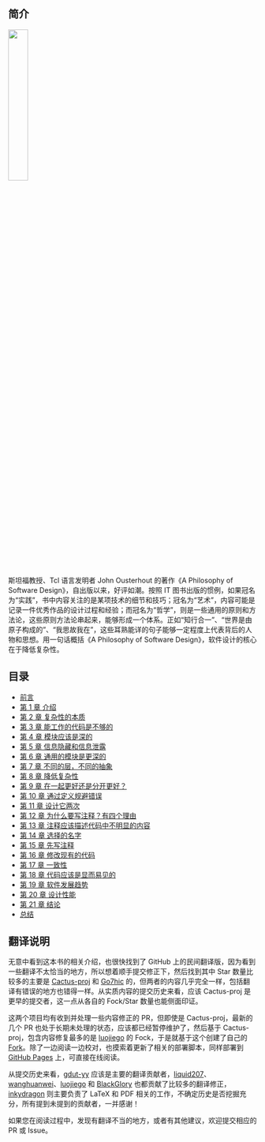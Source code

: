## 简介

<img src="./cover.jpeg" style="width: 28%" />

斯坦福教授、Tcl 语言发明者 John Ousterhout 的著作《A Philosophy of Software Design》，自出版以来，好评如潮。按照 IT 图书出版的惯例，如果冠名为“实践”，书中内容关注的是某项技术的细节和技巧；冠名为“艺术”，内容可能是记录一件优秀作品的设计过程和经验；而冠名为“哲学”，则是一些通用的原则和方法论，这些原则方法论串起来，能够形成一个体系。正如“知行合一”、“世界是由原子构成的”、“我思故我在”，这些耳熟能详的句子能够一定程度上代表背后的人物和思想。用一句话概括《A Philosophy of Software Design》，软件设计的核心在于降低复杂性。

## 目录

- [前言](preface.md)
- [第 1 章 介绍](ch01.md)
- [第 2 章 复杂性的本质](ch02.md)
- [第 3 章 能工作的代码是不够的](ch03.md)
- [第 4 章 模块应该是深的](ch04.md)
- [第 5 章 信息隐藏和信息泄露](ch05.md)
- [第 6 章 通用的模块是更深的](ch06.md)
- [第 7 章 不同的层，不同的抽象](ch07.md)
- [第 8 章 降低复杂性](ch08.md)
- [第 9 章 在一起更好还是分开更好？](ch09.md)
- [第 10 章 通过定义规避错误](ch10.md)
- [第 11 章 设计它两次](ch11.md)
- [第 12 章 为什么要写注释？有四个理由](ch12.md)
- [第 13 章 注释应该描述代码中不明显的内容](ch13.md)
- [第 14 章 选择的名字](ch14.md)
- [第 15 章 先写注释](ch15.md)
- [第 16 章 修改现有的代码](ch16.md)
- [第 17 章 一致性](ch17.md)
- [第 18 章 代码应该是显而易见的](ch18.md)
- [第 19 章 软件发展趋势](ch19.md)
- [第 20 章 设计性能](ch20.md)
- [第 21 章 结论](ch21.md)
- [总结](summary.md)

## 翻译说明

无意中看到这本书的相关介绍，也很快找到了 GitHub 上的民间翻译版，因为看到一些翻译不太恰当的地方，所以想着顺手提交修正下，然后找到其中 Star 数量比较多的主要是 [Cactus-proj](https://github.com/Cactus-proj/A-Philosophy-of-Software-Design-zh) 和 [Go7hic](https://github.com/Go7hic/A-Philosophy-of-Software-Design) 的，但两者的内容几乎完全一样，包括翻译有错误的地方也错得一样。从实质内容的提交历史来看，应该 Cactus-proj 是更早的提交者，这一点从各自的 Fock/Star 数量也能侧面印证。

这两个项目均有收到并处理一些内容修正的 PR，但即使是 Cactus-proj，最新的几个 PR 也处于长期未处理的状态，应该都已经暂停维护了，然后基于 Cactus-proj，包含内容修复最多的是 [luojiego](https://github.com/luojiego/A-Philosophy-of-Software-Design-zh) 的 Fock，于是就基于这个创建了自己的 [Fork](https://github.com/yingang/aposd-zh)。除了一边阅读一边校对，也摸索着更新了相关的部署脚本，同样部署到 [GitHub Pages](https://yingang.github.io/aposd-zh/) 上，可直接在线阅读。

从提交历史来看，[gdut-yy](https://github.com/gdut-yy) 应该是主要的翻译贡献者，[liquid207](https://github.com/liquid207)、[wanghuanwei](https://github.com/wanghuanwei)、[luojiego](https://github.com/luojiego) 和 [BlackGlory](https://github.com/BlackGlory) 也都贡献了比较多的翻译修正，[inkydragon](https://github.com/inkydragon) 则主要负责了 LaTeX 和 PDF 相关的工作，不确定历史是否挖掘充分，所有提到未提到的贡献者，一并感谢！

如果您在阅读过程中，发现有翻译不当的地方，或者有其他建议，欢迎提交相应的 PR 或 Issue。